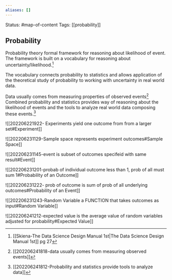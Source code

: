 ```yaml
---
aliases: []
---
```

Status: #map-of-content 
Tags: [[probability]] 

## Probability
Probability theory formal framework for reasoning about likelihood of event. The framework is built on a vocabulary for reasoning about uncertainty/likelihood.[^1]

The vocabulary connects probability to statistics and allows application of the theoretical study of probability to working with uncertainty in real world data. 

Data usually comes from measuring properties of observed events[^2]
Combined probability and statistics provides way of reasoning about the likelihood of  events and the tools to analyze real world data composing these events.[^3] 

![[202206221922- Experiments yield one outcome from from a larger set#Experiment]]

![[202206231129-Sample space represents experiment outcomes#Sample Space]]

![[202206231145-event is subset of outcomes specifeid with same result#Event]]

![[202206231201-probab of individual outcome less than 1, prob of all must sum 1#Probability of an Outcome]]

![[202206231222- prob of outcome is sum of prob of all underlying outcomes#Probability of an Event]]


![[202206231243-Random Variable  a FUNCTION that takes outcomes as input#Random Variable]]

![[202206241212-expected value is the average value of random variables adjusted for probability#Expected Value]]

[^1]: [[Skiena-The Data Science  Design Manual 1st|The Data Science Design Manual 1st]] pg 27
[^2]: [[202206241818-data usually comes from measuring observed events]]
[^3]: [[202206241812-Probability and statistics provide tools to analyze data]]